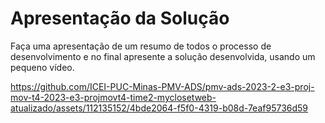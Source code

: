 # Apresentação da Solução

Faça uma apresentação de um resumo de todos o processo de desenvolvimento e no final apresente a solução desenvolvida, usando um pequeno vídeo.


https://github.com/ICEI-PUC-Minas-PMV-ADS/pmv-ads-2023-2-e3-proj-mov-t4-2023-e3-projmovt4-time2-myclosetweb-atualizado/assets/112135152/4bde2064-f5f0-4319-b08d-7eaf95736d59

